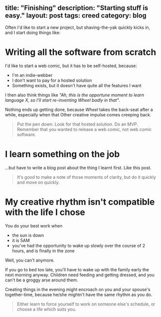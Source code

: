 title: "Finishing"
description: "Starting stuff is easy."
layout: post
tags: creed
category: blog
---

Often I'd like to start a new project, but shaving-the-yak quickly kicks in, and I start doing things like:

# Writing all the software from scratch

I'd like to start a web comic, but it has to be self-hosted, because:

- I'm an indie-webber
- I don't want to pay for a hosted solution
- Something exists, but it doesn't have quite all the features I want

I then also think things like _"Ah, this is the opportune moment to learn language X, so I'll start re-inventing Wheel badly in that"_.

Nothing ends up getting done, because _Wheel_ takes the back-seat after a while, especially when that Other creative impulse comes creeping back.

> Put the pen down. Look for that hosted solution. Do an MVP. Remember that you wanted to release a web comic, not web comic software.

# I learn something on the job

...but have to write a blog post about the thing I learnt first. Like this post.

> It's good to make a note of those moments of clarity, but do it quickly and move on quickly.

# My creative rhythm isn't compatible with the life I chose

You do your best work when

- the sun is down
- it is 5AM
- you've had the opportunity to wake up slowly over the course of 2 hours, and is finally in the zone

Well, you can't anymore.

If you go to bed too late, you'll have to wake up with the family early the next morning anyway. Children need feeding and getting dressed, and you can't be a groggy arse around them.

Creating things in the evening might encroach on you and your spouse's together-time, because he/she mightn't have the same rhythm as you do.

> Either learn to force yourself to work on someone else's schedule, or choose a life which suits you.
